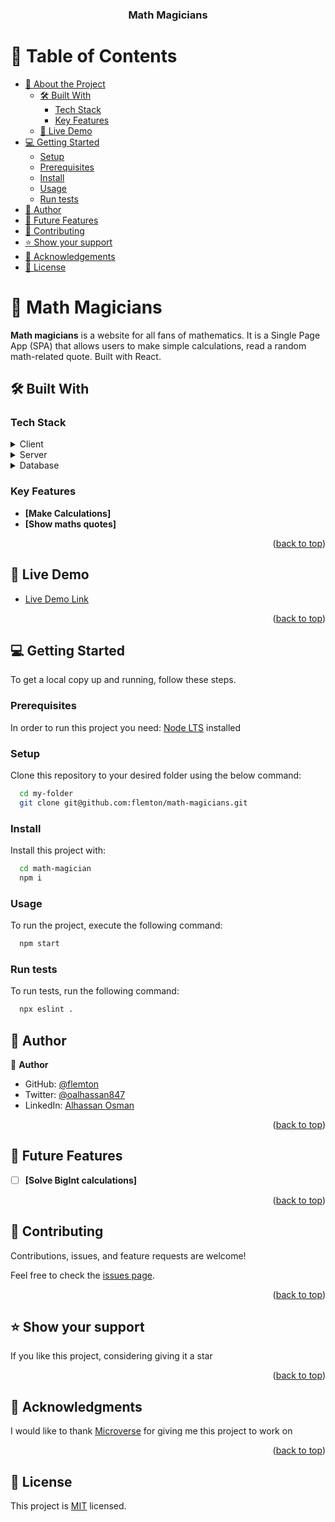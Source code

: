 <a name="readme-top"></a>


<div align="center">

  <h3><b>Math Magicians</b></h3>

</div>

<!-- TABLE OF CONTENTS -->

# 📗 Table of Contents

- [📖 About the Project](#about-project)
  - [🛠 Built With](#built-with)
    - [Tech Stack](#tech-stack)
    - [Key Features](#key-features)
  - [🚀 Live Demo](#live-demo)
- [💻 Getting Started](#getting-started)
  - [Setup](#setup)
  - [Prerequisites](#prerequisites)
  - [Install](#install)
  - [Usage](#usage)
  - [Run tests](#run-tests)
- [👥 Author](#author)
- [🔭 Future Features](#future-features)
- [🤝 Contributing](#contributing)
- [⭐️ Show your support](#support)
- [🙏 Acknowledgements](#acknowledgements)
- [📝 License](#license)

<!-- PROJECT DESCRIPTION -->

# 📖 Math Magicians <a name="about-project"></a>

**Math magicians** is a website for all fans of mathematics. It is a Single Page App (SPA) that allows users to make simple calculations, read a random math-related quote. Built with React.

## 🛠 Built With <a name="built-with"></a>

### Tech Stack <a name="tech-stack"></a>

<details>
  <summary>Client</summary>
  <ul>
    <li><a href="https://reactjs.org/">React</a></li>
  </ul>
</details>

<details>
  <summary>Server</summary>
  <ul>
    <li><a href="https://webpack.js.org/">Webpack</a></li>
  </ul>
</details>

<details>
<summary>Database</summary>
  None.
</details>

<!-- Features -->

### Key Features <a name="key-features"></a>

- **[Make Calculations]**
- **[Show maths quotes]**

<p align="right">(<a href="#readme-top">back to top</a>)</p>

<!-- LIVE DEMO -->

## 🚀 Live Demo <a name="live-demo"></a>

- [Live Demo Link](https://math-magicians-2zfh.onrender.com/) <!--[Live Demo Link](https://flemton.github.io/math-magicians/dist) -->

<p align="right">(<a href="#readme-top">back to top</a>)</p>

<!-- GETTING STARTED -->

## 💻 Getting Started <a name="getting-started"></a>

To get a local copy up and running, follow these steps.

### Prerequisites

In order to run this project you need: [Node LTS](http://nodejs.org/) installed

### Setup

Clone this repository to your desired folder using the below command:

```sh
  cd my-folder
  git clone git@github.com:flemton/math-magicians.git
```

### Install

Install this project with:

```sh
  cd math-magician
  npm i
```

### Usage

To run the project, execute the following command:

```sh
  npm start
```

### Run tests

To run tests, run the following command:

```sh
  npx eslint .
```


<!-- AUTHOR -->

## 👥 Author <a name="author"></a>

👤 **Author**

- GitHub: [@flemton](https://github.com/flemton)
- Twitter: [@oalhassan847](https://twitter.com/oalhassan847)
- LinkedIn: [Alhassan Osman](https://www.linkedin.com/in/alhassan-o-83039a80/)


<p align="right">(<a href="#readme-top">back to top</a>)</p>

<!-- FUTURE FEATURES -->

## 🔭 Future Features <a name="future-features"></a>

- [ ] **[Solve BigInt calculations]**

<p align="right">(<a href="#readme-top">back to top</a>)</p>

<!-- CONTRIBUTING -->

## 🤝 Contributing <a name="contributing"></a>

Contributions, issues, and feature requests are welcome!

Feel free to check the [issues page](../../issues/).

<p align="right">(<a href="#readme-top">back to top</a>)</p>

<!-- SUPPORT -->

## ⭐️ Show your support <a name="support"></a>

If you like this project, considering giving it a star

<p align="right">(<a href="#readme-top">back to top</a>)</p>

<!-- ACKNOWLEDGEMENTS -->

## 🙏 Acknowledgments <a name="acknowledgements"></a>

I would like to thank [Microverse](@microverseinc) for giving me this project to work on

<p align="right">(<a href="#readme-top">back to top</a>)</p>

<!-- LICENSE -->

## 📝 License <a name="license"></a>

This project is [MIT](./LICENSE) licensed.
